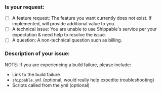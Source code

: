 ### Is your request:

- [ ] A feature request: The feature you want currently does not exist. If implemented, will provide additional value to you.
- [ ] A technical issue: You are unable to use Shippable's service per your expectation & need help to resolve the issue.
- [ ] A question: A non-technical question such as billing.

### Description of your issue:
NOTE: If you are experiencing a build failure, please include:

- Link to the build failure
- `shippable.yml` (optional, would really help expedite troubleshooting)
- Scripts called from the yml (optional)
